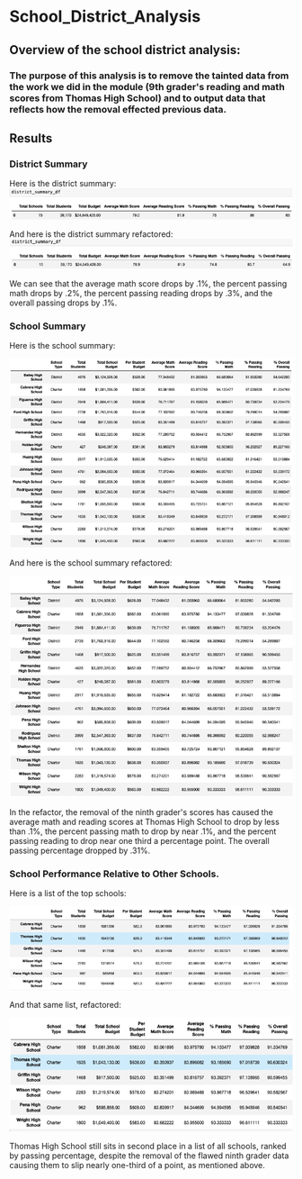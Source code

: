 # School_District_Analysis

## Overview of the school district analysis:

### The purpose of this analysis is to remove the tainted data from the work we did in the module (9th grader's reading and math scores from Thomas High School) and to output data that reflects how the removal effected previous data.

## Results

### District Summary

Here is the district summary:
![image_name](https://github.com/PirateSuit/School_District_Analysis/blob/main/results_photos/district_summary.png)

And here is the district summary refactored:
![image_name](https://github.com/PirateSuit/School_District_Analysis/blob/main/results_photos/district_summary_refactored.png)

We can see that the average math score drops by .1%, the percent passing math drops by .2%, the percent passing reading drops by .3%, and the overall passing drops by .1%.

### School Summary

Here is the school summary:

![image_name](https://github.com/PirateSuit/School_District_Analysis/blob/main/results_photos/school_summary.png)

And here is the school summary refactored:

![image_name](https://github.com/PirateSuit/School_District_Analysis/blob/main/results_photos/school_summary_refactored.png)

In the refactor, the removal of the ninth grader's scores has caused the average math and reading scores at Thomas High School to drop by less than .1%, the percent passing math to drop by near .1%, and the percent passing reading to drop near one third a percentage point. The overall passing percentage dropped by .31%.

### School Performance Relative to Other Schools.

Here is a list of the top schools:

![image_name](https://github.com/PirateSuit/School_District_Analysis/blob/main/results_photos/top_schools.png)

And that same list, refactored:

![image_name](https://github.com/PirateSuit/School_District_Analysis/blob/main/results_photos/top_schools_refactored.png)

Thomas High School still sits in second place in a list of all schools, ranked by passing percentage, despite the removal of the flawed ninth grader data causing them to slip nearly one-third of a point, as mentioned above.
